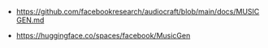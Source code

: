 
* https://github.com/facebookresearch/audiocraft/blob/main/docs/MUSICGEN.md

* https://huggingface.co/spaces/facebook/MusicGen

